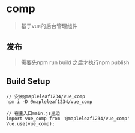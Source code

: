 # comp

> 基于vue的后台管理组件

## 发布
> 需要先npm run build 之后才执行npm publish 

## Build Setup

```
// 安装@mapleleaf1234/vue_comp
npm i -D @mapleleaf1234/vue_comp

// 在主入口main.js里边
import vue_comp from '@mapleleaf1234/vue_comp'
Vue.use(vue_comp);

```
